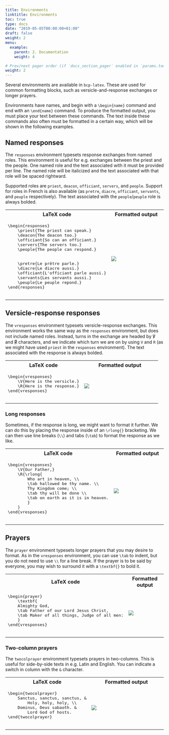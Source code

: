 ```yaml
---
title: Environments
linktitle: Environments
toc: true
type: docs
date: "2019-05-05T00:00:00+01:00"
draft: false
weight: 2
menu:
  example:
    parent: 2. Documentation
    weight: 4

# Prev/next pager order (if `docs_section_pager` enabled in `params.toml`)
weight: 2
---
```


Several environments are available in `bcp-latex`. These are used for common formatting blocks, such as versicle-and-response exchanges or longer prayers. 

Environments have names, and begin with a `\begin{name}` command and end with an `\end{name}` command. To produce the formatted output, you must place your text between these commands. The text inside these commands also often must be formatted in a certain way, which will be shown in the following examples.

## Named responses

The `responses` environment typesets response exchanges from named roles. This environment is useful for e.g. exchanges between the priest and the people. One named role and the text associated with it must be provided per line. The named role will be italicized and the text associated with that role will be spaced rightward.

Supported roles are `priest`, `deacon`, `officiant`, `servers`, and `people`. Support for roles in French is also available (as `pretre`, `diacre`, `officiant`, `servants`, and `peuple` respectively). The text associated with the `people`/`peuple` role is always bolded.

<table>
	<tr>
		<th>LaTeX code</th>
		<th>Formatted output</th>
	</tr>
	<tr>
		<td width=50%>
			<pre>
\begin{responses}
	\priest{The priest can speak.}
	\deacon{The deacon too.}
	\officiant{So can an officiant.}
	\servers{The servers too.}
	\people{The people can respond.}
	<br>
	\pretre{Le prêtre parle.}
	\diacre{Le diacre aussi.}
	\officiant{L'officiant parle aussi.}
	\servants{Les servants aussi.}
	\peuple{Le peuple repond.}
\end{responses}
			</pre>
		</td>
		<td><img src="/img/bcp-latex/responses.png"> </td>
	</tr>
</table>

## Versicle-response responses

The `vresponses` environment typesets versicle-response exchanges. This environment works the same way as the `responses` environment, but does not include named roles. Instead, turns in the exchange are headed by ℣ and ℟ characters, and we indicate which turn we are on by using `V` and `R` (as we might have used `priest` in the `responses` environment). The text associated with the response is always bolded.

<table>
	<tr>
		<th>LaTeX code</th>
		<th>Formatted output</th>
	</tr>
	<tr>
		<td width=50%>
			<pre>
\begin{vresponses}
	\V{Here is the versicle.}
	\R{Here is the response.}
\end{vresponses}
			</pre>
		</td>
		<td><img src="/img/bcp-latex/vresponses.png"> </td>
	</tr>
</table>

### Long responses

Sometimes, if the response is long, we might want to format it further. We can do this by placing the response inside of an `\rlong{}` bracketing. We can then use line breaks (`\\`) and tabs (`\tab`) to format the response as we like.

<table>
	<tr>
		<th>LaTeX code</th>
		<th>Formatted output</th>
	</tr>
	<tr>
		<td width=50%>
			<pre>
\begin{vresponses}
	\V{Our Father,}
	\R{\rlong{
		Who art in heaven, \\
		\tab hallowed be thy name. \\
		Thy Kingdom come; \\
		\tab thy will be done \\
		\tab on earth as it is in heaven.
		} 
	}
\end{vresponses}
			</pre>
		</td>
		<td><img src="/img/bcp-latex/vresponseslong.png"> </td>
	</tr>
</table>

## Prayers

The `prayer` environment typesets longer prayers that you may desire to format. As in the `vresponses` environment, you can use `\tab` to indent, but you do not need to use `\\` for a line break. If the prayer is to be said by everyone, you may wish to surround it with a `\textbf{}` to bold it. 

<table>
	<tr>
		<th>LaTeX code</th>
		<th>Formatted output</th>
	</tr>
	<tr>
		<td width=50%>
			<pre>
\begin{prayer}
	\textbf{
	Almighty God,
	\tab Father of our Lord Jesus Christ,
	\tab Maker of all things, Judge of all men:
	}
\end{vresponses}
			</pre>
		</td>
		<td><img src="/img/bcp-latex/prayer.png"> </td>
	</tr>
</table>

### Two-column prayers

The `twocolprayer` environment typesets prayers in two-columns. This is useful for side-by-side texts in e.g. Latin and English. You can indicate a switch in column with the `&` character.

<table>
	<tr>
		<th>LaTeX code</th>
		<th>Formatted output</th>
	</tr>
	<tr>
		<td width=50%>
			<pre>
\begin{twocolprayer}
	Sanctus, sanctus, sanctus, &
		Holy, holy, holy, \\
	Dominus, Deus sabaoth. &
		Lord God of hosts.
\end{twocolprayer}
			</pre>
		</td>
		<td><img src="/img/bcp-latex/twocolprayer.png"> </td>
	</tr>
</table>

